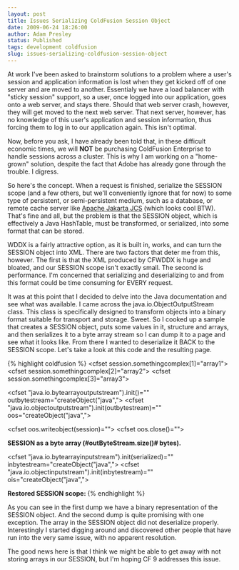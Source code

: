 ```yaml
---
layout: post
title: Issues Serializing ColdFusion Session Object
date: 2009-06-24 18:26:00
author: Adam Presley
status: Published
tags: development coldfusion
slug: issues-serializing-coldfusion-session-object
---
```


At work I've been asked to brainstorm solutions to a problem where a
user's session and application information is lost when they get kicked
off of one server and are moved to another. Essentialy we have a load
balancer with "sticky session" support, so a user, once logged into our
application, goes onto a web server, and stays there. Should that web
server crash, however, they will get moved to the next web server. That
next server, however, has no knowledge of this user's application and
session information, thus forcing them to log in to our application
again. This isn't optimal.  
  
Now, before you ask, I have already been told that, in these difficult
economic times, we will **NOT** be purchasing ColdFusion Enterprise to
handle sessions across a cluster. This is why I am working on a
"home-grown" solution, despite the fact that Adobe has already gone
through the trouble. I digress.  
  
So here's the concept. When a request is finished, serialize the SESSION
scope (and a few others, but we'll conveniently ignore that for now) to
some type of persistent, or semi-persistent medium, such as a database,
or remote cache server like [Apache Jakarta JCS](http://jakarta.apache.org/jcs/index.html) (which looks cool
BTW). That's fine and all, but the problem is that the SESSION object,
which is effectively a Java HashTable, must be transformed, or
serialized, into some format that can be stored.  
  
WDDX is a fairly attractive option, as it is built in, works, and can
turn the SESSION object into XML. There are two factors that deter me
from this, however. The first is that the XML produced by CFWDDX is huge
and bloated, and our SESSION scope isn't exactly small. The second is
performance. I'm concerned that serializing and deserializing to and
from this format could be time consuming for EVERY request.  
  
It was at this point that I decided to delve into the Java documentation
and see what was available. I came across the java.io.ObjectOutputStream
class. This class is specifically designed to transform objects into a
binary format suitable for transport and storage. Sweet. So I cooked up
a sample that creates a SESSION object, puts some values in it,
structure and arrays, and then serializes it to a byte array stream so I
can dump it to a page and see what it looks like. From there I wanted to
deserialize it BACK to the SESSION scope. Let's take a look at this code
and the resulting page.  
  
{% highlight coldfusion %}
<cfset session.key1="value1">
<cfset session.key2="value2">
<cfset session.key3="value3">
<cfset session.somethingcomplex="arrayNew(1)">
 <cfset session.somethingcomplex[1]="array1">
 <cfset session.somethingcomplex[2]="array2">
 <cfset session.somethingcomplex[3]="array3">
 
<cfset session.another="structNew()">
 <cfset session.another.hey1="hey1">
 <cfset session.another.hey2="hey2">

<cfoutput>
 

<cfset "java.io.bytearrayoutputstream").init()="" outbytestream="createObject(&quot;java&quot;,">
<cfset "java.io.objectoutputstream").init(outbytestream)="" oos="createObject(&quot;java&quot;,">

<cfset oos.writeobject(session)="">
<cfset oos.close()="">


<cfset serialized="outByteStream.toByteArray()">

<strong>SESSION as a byte array (#outByteStream.size()# bytes).</strong>
<cfdump expand="false" var="#serialized#">




<cfset "java.io.bytearrayinputstream").init(serialized)="" inbytestream="createObject(&quot;java&quot;,">
<cfset "java.io.objectinputstream").init(inbytestream)="" ois="createObject(&quot;java&quot;,">

<cfset deserialze="ois.readObject()">
<cfset deserialze)="" structappend(session,="">


<strong>Restored SESSION scope: </strong>
<cfdump expand="false" var="#SESSION#">
{% endhighlight %}

As you can see in the first dump we have a binary representation of the
SESSION object. And the second dump is quite promising with one
exception. The array in the SESSION object did not deserialize properly.
Interestingly I started digging around and discovered other people that
have run into the very same issue, with no apparent resolution.  
  
The good news here is that I think we might be able to get away with not
storing arrays in our SESSION, but I'm hoping CF 9 addresses this issue.
